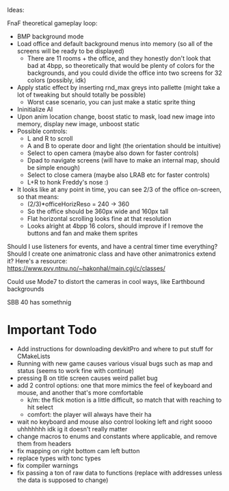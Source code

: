 Ideas:

FnaF theoretical gameplay loop:

* BMP background mode
* Load office and default background menus into memory (so all of the screens will be ready to be displayed)
	* There are 11 rooms + the office, and they honestly don't look that bad at 4bpp, so theoretically that would be plenty of colors for the backgrounds, and you could divide the office into two screens for 32 colors (possibly, idk)
* Apply static effect by inserting rnd_max greys into pallette (might take a lot of tweaking but should totally be possible)
	* Worst case scenario, you can just make a static sprite thing
* Ininitialize AI
* Upon anim location change, boost static to mask, load new image into memory, display new image, unboost static
* Possible controls:
	* L and R to scroll
	* A and B to operate door and light (the orientation should be intuitive)
	* Select to open camera (maybe also down for faster controls)
	* Dpad to navigate screens (will have to make an internal map, should be simple enough)
	* Select to close camera (maybe also LRAB etc for faster controls)
	* L+R to honk Freddy's nose :)
* It looks like at any point in time, you can see 2/3 of the office on-screen, so that means:
	* (2/3)*officeHorizReso = 240 -> 360
	* So the office should be 360px wide and 160px tall
	* Flat horizontal scrolling looks fine at that resolution
	* Looks alright at 4bpp 16 colors, should improve if I remove the buttons and fan and make them sprites


Should I use listeners for events, and have a central timer time everything? Should I create one animatronic class and have other animatronics extend it? 
Here's a resource: https://www.pvv.ntnu.no/~hakonhal/main.cgi/c/classes/

Could use Mode7 to distort the cameras in cool ways, like Earthbound backgrounds

SBB 40 has somethnig

# Important Todo
* Add instructions for downloading devkitPro and where to put stuff for CMakeLists
* Running with new game causes various visual bugs such as map and status (seems to work fine with continue)
* pressing B on title screen causes weird pallet bug
* add 2 control options: one that more mimics the feel of keyboard and mouse, and another that's more comfortable
  * k/m: the flick motion is a little difficult, so match that with reaching to hit select
  * comfort: the player will always have their ha
* wait no keyboard and mouse also control looking left and right soooo uhhhhhhh idk ig it doesn't really matter
* change macros to enums and constants where applicable, and remove them from headers
* fix mapping on right bottom cam left button
* replace types with tonc types
* fix compiler warnings
* fix passing a ton of raw data to functions (replace with addresses unless the data is supposed to change)